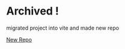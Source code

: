 # Archived !

migrated project into vite and made new repo

[New Repo](https://github.com/b1m1nd/pizza-boy)
